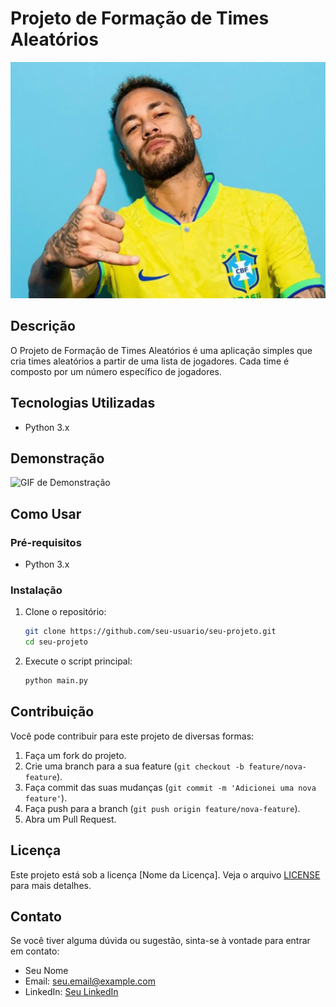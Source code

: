 # Projeto de Formação de Times Aleatórios

![Imagem do Projeto](neymar_2_1024x768-27560987.jpg)

## Descrição

O Projeto de Formação de Times Aleatórios é uma aplicação simples que cria times aleatórios a partir de uma lista de jogadores. Cada time é composto por um número específico de jogadores.

## Tecnologias Utilizadas

- Python 3.x

## Demonstração

![GIF de Demonstração](./assets/demo.gif)

## Como Usar

### Pré-requisitos

- Python 3.x

### Instalação

1. Clone o repositório:
    ```bash
    git clone https://github.com/seu-usuario/seu-projeto.git
    cd seu-projeto
    ```

2. Execute o script principal:
    ```bash
    python main.py
    ```

## Contribuição

Você pode contribuir para este projeto de diversas formas:

1. Faça um fork do projeto.
2. Crie uma branch para a sua feature (`git checkout -b feature/nova-feature`).
3. Faça commit das suas mudanças (`git commit -m 'Adicionei uma nova feature'`).
4. Faça push para a branch (`git push origin feature/nova-feature`).
5. Abra um Pull Request.

## Licença

Este projeto está sob a licença [Nome da Licença]. Veja o arquivo [LICENSE](LICENSE) para mais detalhes.

## Contato

Se você tiver alguma dúvida ou sugestão, sinta-se à vontade para entrar em contato:

- Seu Nome
- Email: seu.email@example.com
- LinkedIn: [Seu LinkedIn](https://www.linkedin.com/in/seu-linkedin/)
